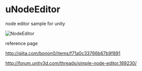 # uNodeEditor
node editor sample for unity




![NodeEditor](https://raw.githubusercontent.com/wiki/DandyMania/uNodeEditor/image/node.jpg)

reference page

http://qiita.com/bonon0/items/f71a0c33766b67b9f891

http://forum.unity3d.com/threads/simple-node-editor.189230/